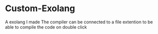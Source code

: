 # Custom-Exolang
A exolang I made
The compiler can be connected to a file extention to be able to compile the code on double click
